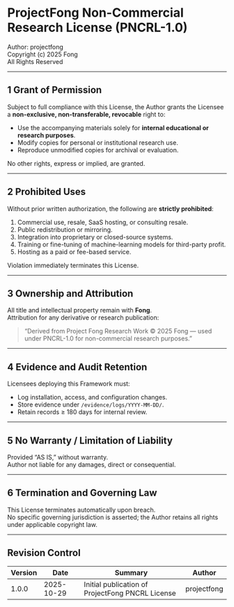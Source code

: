 # ProjectFong Non-Commercial Research License (PNCRL-1.0)
Author: projectfong  
Copyright (c) 2025 Fong  
All Rights Reserved

---

## 1 Grant of Permission
Subject to full compliance with this License, the Author grants the Licensee a **non-exclusive, non-transferable, revocable** right to:

* Use the accompanying materials solely for **internal educational or research purposes**.  
* Modify copies for personal or institutional research use.  
* Reproduce unmodified copies for archival or evaluation.

No other rights, express or implied, are granted.

---

## 2 Prohibited Uses
Without prior written authorization, the following are **strictly prohibited**:
1. Commercial use, resale, SaaS hosting, or consulting resale.  
2. Public redistribution or mirroring.  
3. Integration into proprietary or closed-source systems.  
4. Training or fine-tuning of machine-learning models for third-party profit.  
5. Hosting as a paid or fee-based service.

Violation immediately terminates this License.

---

## 3 Ownership and Attribution
All title and intellectual property remain with **Fong**.  
Attribution for any derivative or research publication:

> “Derived from Project Fong Research Work © 2025 Fong — used under PNCRL-1.0 for non-commercial research purposes.”

---

## 4 Evidence and Audit Retention
Licensees deploying this Framework must:
* Log installation, access, and configuration changes.  
* Store evidence under `/evidence/logs/YYYY-MM-DD/`.  
* Retain records ≥ 180 days for internal review.

---

## 5 No Warranty / Limitation of Liability
Provided “AS IS,” without warranty.  
Author not liable for any damages, direct or consequential.

---

## 6 Termination and Governing Law
This License terminates automatically upon breach.  
No specific governing jurisdiction is asserted; the Author retains all rights under applicable copyright law.

---

## Revision Control
| Version | Date | Summary | Author |
|---------|------|----------|--------|
| 1.0.0 | 2025-10-29 | Initial publication of ProjectFong PNCRL License | projectfong |
